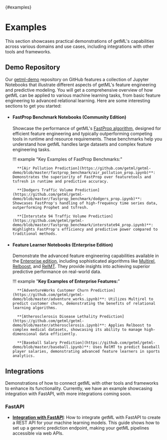 [](){#examples}
# Examples
This section showcases practical demonstrations of getML's capabilities across various domains and use cases, including integrations with other tools and frameworks.

## Demo Repository
Our [getml-demo](https://github.com/getml/getml-demo) repository on GitHub features a collection of Jupyter Notebooks that illustrate different aspects of getML's feature engineering and predictive modeling. You will get a comprehensive overview of how getML can be applied to various machine learning tasks, from basic feature engineering to advanced relational learning. Here are some interesting sections to get you started:

- #### FastProp Benchmark Notebooks (Community Edition)
    Showcase the performance of getML's [FastProp algorithm](https://docs.getml.com/latest/user_guide/feature_engineering/feature_engineering.html#fastprop), designed for efficient feature engineering and typically outperforming competing tools in runtime and resource requirements. These benchmarks help you understand how getML handles large datasets and complex feature engineering tasks.

    !!! example "Key Examples of FastProp Benchmarks:"

        **[Air Pollution Prediction](https://github.com/getml/getml-demo/blob/master/fastprop_benchmark/air_pollution_prop.ipynb)**: Demonstrates the superiority of FastProp over featuretools and tsfresh in runtime and predictive accuracy.

        **[Dodgers Traffic Volume Prediction](https://github.com/getml/getml-demo/blob/master/fastprop_benchmark/dodgers_prop.ipynb)**: Showcases FastProp's handling of high-frequency time series data, outperforming Prophet and tsfresh.

        **[Interstate 94 Traffic Volume Prediction](https://github.com/getml/getml-demo/blob/master/fastprop_benchmark/interstate94_prop.ipynb)**: Highlights FastProp's efficiency and predictive power compared to traditional methods.

- #### Feature Learner Notebooks (Enterprise Edition)
    Demonstrate the advanced feature engineering capabilities available in the [Enterprise edition](https://www.getml.com/pricing), including sophisticated algorithms like [Multirel](https://docs.getml.com/latest/user_guide/feature_engineering/feature_engineering.html#multirel), [Relboost](https://docs.getml.com/latest/user_guide/feature_engineering/feature_engineering.html#relboost), and [RelMT](https://docs.getml.com/latest/user_guide/feature_engineering/feature_engineering.html#relmt). They provide insights into achieving superior predictive performance on real-world data.

    !!! example "**Key Examples of Enterprise Features:**"

        **[AdventureWorks Customer Churn Prediction](https://github.com/getml/getml-demo/blob/master/adventure_works.ipynb)**: Utilizes Multirel to predict customer churn, demonstrating the benefits of relational learning algorithms.

        **[Atherosclerosis Disease Lethality Prediction](https://github.com/getml/getml-demo/blob/master/atherosclerosis.ipynb)**: Applies Relboost to complex medical datasets, showcasing its ability to manage high-dimensional data efficiently.

        **[Baseball Salary Prediction](https://github.com/getml/getml-demo/blob/master/baseball.ipynb)**: Uses RelMT to predict baseball player salaries, demonstrating advanced feature learners in sports analytics.

## Integrations
Demonstrations of how to connect getML with other tools and frameworks to enhance its functionality. Currently, we have an example showcasing integration with FastAPI, with more integrations coming soon.

### FastAPI
- **[Integration with FastAPI](/integration/fastapi/fastapi/)**: How to integrate getML with FastAPI to create a REST API for your machine learning models. This guide shows how to set up a generic prediction endpoint, making your getML pipelines accessible via web APIs.
